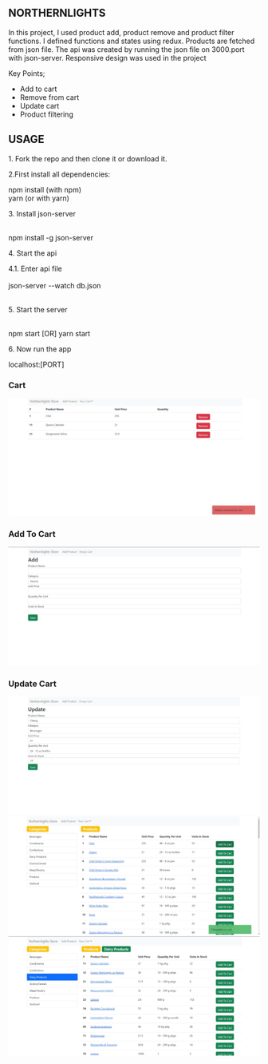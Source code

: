 <h2>NORTHERNLIGHTS</h2>
<p>
In this project, I used product add, product remove and product filter functions. I defined
functions and states using redux. Products are fetched from json file. The api was created by
running the json file on 3000.port with json-server. Responsive design was used in the project
</p>
<p>Key Points;</p>
<ul>
  <li>Add to cart</li>
  <li>Remove from cart</li>
  <li>Update cart</li>
  <li>Product filtering</li>
</ul>
<h2>USAGE</h2>
<p>1. Fork the repo and then clone it or download it.</p>
<p>2.First install all dependencies:</p>
<div>
  <storng>npm install</storng> (with npm) </br>
  <storng>yarn</storng> (or with yarn)
</div> 
<p>
3. Install json-server
</p> </br>
<div>
  npm install -g json-server
</div>
<p>
4. Start the api
</p>
<div>
4.1. Enter api file
</div> </br>
<div>
json-server --watch db.json
</div> </br>
<p>
5. Start the server
</p> </br>
<div>
  npm start [OR] yarn start
</div>
<p>
6. Now run the app
</p>
<div>
localhost:[PORT]
</div>

<h3>Cart</h3>
<img src="./public/github/cart.jpg"/> </br>
<h3>Add To Cart</h3>
<img src="./public/github/add.jpg"/> </br>
<h3>Update Cart</h3>
<img src="./public/github/update.jpg"/>
</br>
<img src="./public/github/img1.jpg"/> </br>
<img src="./public/github/img2.jpg"/>








